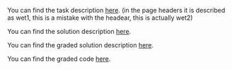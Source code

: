 You can find the task description [here](DS_wet2_Winter_2024-2025.pdf). (in the page headers it is described as wet1, this is a mistake with the headear, this is actually wet2)

You can find the solution description [here](DS_wet2_Winter_2024-2025_Solution_description.pdf).

You can find the graded solution description [here](DS_wet2_Winter_2024-2025_Graded_Solution_description.pdf).

You can find the graded code [here](DS_wet2_Winter_2024-2025_Graded.pdf).
